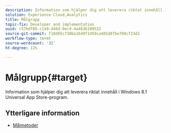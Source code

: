 ```yaml
---
description: Information som hjälper dig att leverera riktat innehåll i Windows 8.1 Universal App Store-program.
solution: Experience Cloud,Analytics
title: Målgrupp
topic-fix: Developer and implementation
uuid: c57bdf85-c1a9-446d-9ec9-4a483b189522
source-git-commit: f18d65c738ba16d9f1459ca485d87be708cf23d2
workflow-type: tm+mt
source-wordcount: '32'
ht-degree: 12%

---
```



# Målgrupp{#target}

Information som hjälper dig att leverera riktat innehåll i Windows 8.1 Universal App Store-program.

## Ytterligare information

+ [Målmetoder](/help/windows-appstore/target/target-methods.md)
